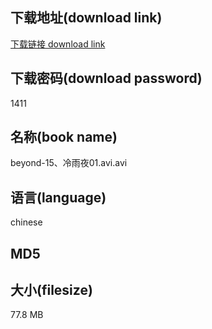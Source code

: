 ## 下载地址(download link)
[下载链接 download link](https://voluble-croquembouche-d321dc.netlify.app/?s=beyond-15%E3%80%81%E5%86%B7%E9%9B%A8%E5%A4%9C01.avi)

## 下载密码(download password)
1411

## 名称(book name)
beyond-15、冷雨夜01.avi.avi

## 语言(language)
chinese

## MD5


## 大小(filesize)
77.8 MB

